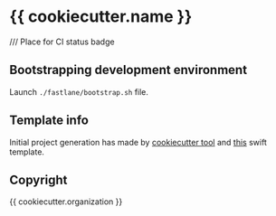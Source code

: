 # {{ cookiecutter.name }}

/// Place for CI status badge

## Bootstrapping development environment

Launch `./fastlane/bootstrap.sh` file.

## Template info

Initial project generation has made by [cookiecutter tool](https://github.com/audreyr/cookiecutter)
and [this](https://github.com/alphatroya/swift-project-template) swift template.

## Copyright

{{ cookiecutter.organization }}
